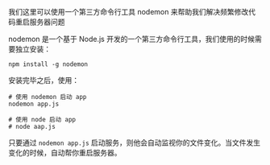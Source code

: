 我们这里可以使用一个第三方命令行工具 nodemon 来帮助我们解决频繁修改代码重启服务器问题

nodemon 是一个基于 Node.js 开发的一个第三方命令行工具，我们使用的时候需要独立安装：

```
npm install -g nodemon
```

安装完毕之后，使用：

```
# 使用 nodemon 启动 app
nodemon app.js

# 使用 node 启动 app
# node aap.js
```

只要通过 `nodemon app.js` 启动服务，则他会自动监视你的文件变化。当文件发生变化的时候，自动帮你重启服务器。
